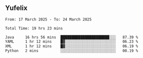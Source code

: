 ## Yufelix

<!--START_SECTION:waka-->

```txt
From: 17 March 2025 - To: 24 March 2025

Total Time: 19 hrs 23 mins

Java     16 hrs 56 mins  ██████████████████████░░░   87.39 %
YAML     1 hr 12 mins    █▓░░░░░░░░░░░░░░░░░░░░░░░   06.23 %
XML      1 hr 12 mins    █▓░░░░░░░░░░░░░░░░░░░░░░░   06.19 %
Python   2 mins          ░░░░░░░░░░░░░░░░░░░░░░░░░   00.19 %
```

<!--END_SECTION:waka-->

